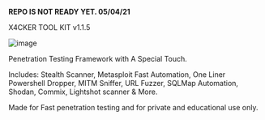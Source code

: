 **REPO IS NOT READY YET. 05/04/21**

X4CKER TOOL KIT v1.1.5

![image](https://user-images.githubusercontent.com/77024922/113483110-77314180-94aa-11eb-9aeb-f9ababb42bad.png)


Penetration Testing Framework with A Special Touch.

Includes: Stealth Scanner, Metasploit Fast Automation, One Liner Powershell Dropper, MITM Sniffer, URL Fuzzer, SQLMap Automation, Shodan, Commix, Lightshot scanner & More.

Made for Fast penetration testing and for private and educational use only.
